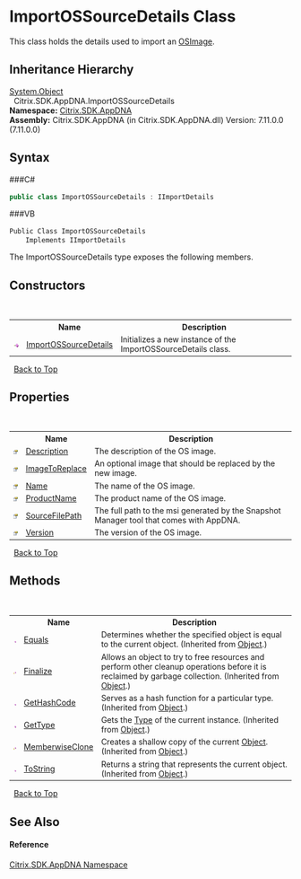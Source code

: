 # ImportOSSourceDetails Class
 

This class holds the details used to import an <a href="T_Citrix_SDK_AppDNA_OSImage">OSImage</a>.


## Inheritance Hierarchy
<a href="http://msdn2.microsoft.com/en-us/library/e5kfa45b" target="_blank">System.Object</a><br />&nbsp;&nbsp;Citrix.SDK.AppDNA.ImportOSSourceDetails<br />
**Namespace:**&nbsp;<a href="N_Citrix_SDK_AppDNA">Citrix.SDK.AppDNA</a><br />**Assembly:**&nbsp;Citrix.SDK.AppDNA (in Citrix.SDK.AppDNA.dll) Version: 7.11.0.0 (7.11.0.0)

## Syntax

###C#
```csharp
public class ImportOSSourceDetails : IImportDetails
```

###VB
```vbnet
Public Class ImportOSSourceDetails
	Implements IImportDetails
```

The ImportOSSourceDetails type exposes the following members.


## Constructors
&nbsp;<table><tr><th></th><th>Name</th><th>Description</th></tr><tr><td>![Public method](media/pubmethod.gif "Public method")</td><td><a href="M_Citrix_SDK_AppDNA_ImportOSSourceDetails__ctor">ImportOSSourceDetails</a></td><td>
Initializes a new instance of the ImportOSSourceDetails class.</td></tr></table>&nbsp;
<a href="#importossourcedetails-class">Back to Top</a>

## Properties
&nbsp;<table><tr><th></th><th>Name</th><th>Description</th></tr><tr><td>![Public property](media/pubproperty.gif "Public property")</td><td><a href="P_Citrix_SDK_AppDNA_ImportOSSourceDetails_Description">Description</a></td><td>
The description of the OS image.</td></tr><tr><td>![Public property](media/pubproperty.gif "Public property")</td><td><a href="P_Citrix_SDK_AppDNA_ImportOSSourceDetails_ImageToReplace">ImageToReplace</a></td><td>
An optional image that should be replaced by the new image.</td></tr><tr><td>![Public property](media/pubproperty.gif "Public property")</td><td><a href="P_Citrix_SDK_AppDNA_ImportOSSourceDetails_Name">Name</a></td><td>
The name of the OS image.</td></tr><tr><td>![Public property](media/pubproperty.gif "Public property")</td><td><a href="P_Citrix_SDK_AppDNA_ImportOSSourceDetails_ProductName">ProductName</a></td><td>
The product name of the OS image.</td></tr><tr><td>![Public property](media/pubproperty.gif "Public property")</td><td><a href="P_Citrix_SDK_AppDNA_ImportOSSourceDetails_SourceFilePath">SourceFilePath</a></td><td>
The full path to the msi generated by the Snapshot Manager tool that comes with AppDNA.</td></tr><tr><td>![Public property](media/pubproperty.gif "Public property")</td><td><a href="P_Citrix_SDK_AppDNA_ImportOSSourceDetails_Version">Version</a></td><td>
The version of the OS image.</td></tr></table>&nbsp;
<a href="#importossourcedetails-class">Back to Top</a>

## Methods
&nbsp;<table><tr><th></th><th>Name</th><th>Description</th></tr><tr><td>![Public method](media/pubmethod.gif "Public method")</td><td><a href="http://msdn2.microsoft.com/en-us/library/bsc2ak47" target="_blank">Equals</a></td><td>
Determines whether the specified object is equal to the current object.
 (Inherited from <a href="http://msdn2.microsoft.com/en-us/library/e5kfa45b" target="_blank">Object</a>.)</td></tr><tr><td>![Protected method](media/protmethod.gif "Protected method")</td><td><a href="http://msdn2.microsoft.com/en-us/library/4k87zsw7" target="_blank">Finalize</a></td><td>
Allows an object to try to free resources and perform other cleanup operations before it is reclaimed by garbage collection.
 (Inherited from <a href="http://msdn2.microsoft.com/en-us/library/e5kfa45b" target="_blank">Object</a>.)</td></tr><tr><td>![Public method](media/pubmethod.gif "Public method")</td><td><a href="http://msdn2.microsoft.com/en-us/library/zdee4b3y" target="_blank">GetHashCode</a></td><td>
Serves as a hash function for a particular type.
 (Inherited from <a href="http://msdn2.microsoft.com/en-us/library/e5kfa45b" target="_blank">Object</a>.)</td></tr><tr><td>![Public method](media/pubmethod.gif "Public method")</td><td><a href="http://msdn2.microsoft.com/en-us/library/dfwy45w9" target="_blank">GetType</a></td><td>
Gets the <a href="http://msdn2.microsoft.com/en-us/library/42892f65" target="_blank">Type</a> of the current instance.
 (Inherited from <a href="http://msdn2.microsoft.com/en-us/library/e5kfa45b" target="_blank">Object</a>.)</td></tr><tr><td>![Protected method](media/protmethod.gif "Protected method")</td><td><a href="http://msdn2.microsoft.com/en-us/library/57ctke0a" target="_blank">MemberwiseClone</a></td><td>
Creates a shallow copy of the current <a href="http://msdn2.microsoft.com/en-us/library/e5kfa45b" target="_blank">Object</a>.
 (Inherited from <a href="http://msdn2.microsoft.com/en-us/library/e5kfa45b" target="_blank">Object</a>.)</td></tr><tr><td>![Public method](media/pubmethod.gif "Public method")</td><td><a href="http://msdn2.microsoft.com/en-us/library/7bxwbwt2" target="_blank">ToString</a></td><td>
Returns a string that represents the current object.
 (Inherited from <a href="http://msdn2.microsoft.com/en-us/library/e5kfa45b" target="_blank">Object</a>.)</td></tr></table>&nbsp;
<a href="#importossourcedetails-class">Back to Top</a>

## See Also


#### Reference
<a href="N_Citrix_SDK_AppDNA">Citrix.SDK.AppDNA Namespace</a><br />